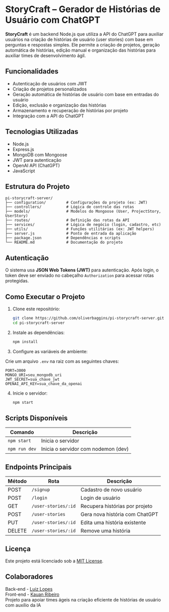# StoryCraft – Gerador de Histórias de Usuário com ChatGPT

**StoryCraft** é um backend Node.js que utiliza a API do ChatGPT para auxiliar usuários na criação de histórias de usuário (user stories) com base em perguntas e respostas simples. Ele permite a criação de projetos, geração automática de histórias, edição manual e organização das histórias para auxiliar times de desenvolvimento ágil.

## Funcionalidades

- Autenticação de usuários com JWT
- Criação de projetos personalizados
- Geração automática de histórias de usuário com base em entradas do usuário
- Edição, exclusão e organização das histórias
- Armazenamento e recuperação de histórias por projeto
- Integração com a API do ChatGPT

## Tecnologias Utilizadas

- Node.js
- Express.js
- MongoDB com Mongoose
- JWT para autenticação
- OpenAI API (ChatGPT)
- JavaScript

## Estrutura do Projeto

```
pi-storycraft-server/
├── configuration/         # Configurações do projeto (ex: JWT)
├── controllers/           # Lógica de controle das rotas
├── models/                # Modelos do Mongoose (User, ProjectStory, UserStory)
├── routes/                # Definição das rotas da API
├── services/              # Lógica de negócio (login, cadastro, etc)
├── utils/                 # Funções utilitárias (ex: JWT helpers)
├── server.js              # Ponto de entrada da aplicação
├── package.json           # Dependências e scripts
└── README.md              # Documentação do projeto
```

## Autenticação

O sistema usa **JSON Web Tokens (JWT)** para autenticação. Após login, o token deve ser enviado no cabeçalho `Authorization` para acessar rotas protegidas.

## Como Executar o Projeto

1. Clone este repositório:
   ```bash
   git clone https://github.com/oliverbaggins/pi-storycraft-server.git
   cd pi-storycraft-server
   ```

2. Instale as dependências:
   ```bash
   npm install
   ```

3. Configure as variáveis de ambiente:

Crie um arquivo `.env` na raiz com as seguintes chaves:

```env
PORT=3000
MONGO_URI=seu_mongodb_uri
JWT_SECRET=sua_chave_jwt
OPENAI_API_KEY=sua_chave_da_openai
```

4. Inicie o servidor:
   ```bash
   npm start
   ```

## Scripts Disponíveis

| Comando         | Descrição                            |
|----------------|----------------------------------------|
| `npm start`    | Inicia o servidor                     |
| `npm run dev`  | Inicia o servidor com nodemon (dev)   |

## Endpoints Principais

| Método | Rota                  | Descrição                        |
|--------|-----------------------|----------------------------------|
| POST   | `/signup`             | Cadastro de novo usuário         |
| POST   | `/login`              | Login de usuário                 |
| GET    | `/user-stories/:id`   | Recupera histórias por projeto   |
| POST   | `/user-stories`       | Gera nova história com ChatGPT   |
| PUT    | `/user-stories/:id`   | Edita uma história existente     |
| DELETE | `/user-stories/:id`   | Remove uma história              |

## Licença

Este projeto está licenciado sob a [MIT License](LICENSE).

## Colaboradores

Back-end - [Luiz Lopes](https://github.com/luizlopesbr)  
Front-end - [Kauan Ribeiro](https://github.com/KauanRibeiroGondim)  
Projeto para apoiar times ágeis na criação eficiente de histórias de usuário com auxílio da IA 
